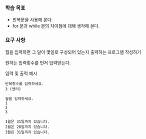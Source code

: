 ### 학습 목표
* 반복문을 사용해 본다. 
* for 문과 while 문의 차이점에 대해 생각해 본다.

### 요구 사항

월을 입력하면 그 달이 몇일로 구성되어 있는지 출력하는 프로그램 작성하기

원하는 입력횟수를 먼저 입력받는다.

입력 및 출력 예시
```shell
반복횟수를 입력하세요.
3 (엔터)

월을 입력하세요.
1
2
3

1월은 31일까지 있습니다.
2월은 28일까지 있습니다.
3월은 31일까지 있습니다.
```